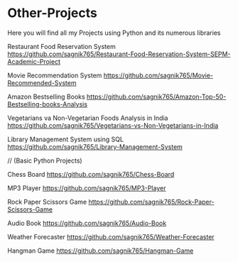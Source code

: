 # Other-Projects
Here you will find all my Projects using Python and its numerous libraries

Restaurant Food Reservation System    https://github.com/sagnik765/Restaurant-Food-Reservation-System-SEPM-Academic-Project

Movie Recommendation System       https://github.com/sagnik765/Movie-Recommended-System

Amazon Bestselling Books   https://github.com/sagnik765/Amazon-Top-50-Bestselling-books-Analysis

Vegetarians va Non-Vegetarian Foods Analysis in India   https://github.com/sagnik765/Vegetarians-vs-Non-Vegetarians-in-India

Library Management System using SQL https://github.com/sagnik765/Library-Management-System

//
(Basic Python Projects)

Chess Board    https://github.com/sagnik765/Chess-Board

MP3 Player   https://github.com/sagnik765/MP3-Player

Rock Paper Scissors Game    https://github.com/sagnik765/Rock-Paper-Scissors-Game

Audio Book   https://github.com/sagnik765/Audio-Book

Weather Forecaster   https://github.com/sagnik765/Weather-Forecaster

Hangman Game   https://github.com/sagnik765/Hangman-Game

